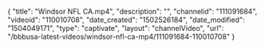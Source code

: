 {
    "title": "Windsor NFL CA.mp4",
    "description": "",
    "channelid": "111091684",
    "videoid": "110010708",
    "date_created": "1502526184",
    "date_modified": "1504049171",
    "type": "captivate",
    "layout": "channelVideo",
    "url": "\/bbbusa-latest-videos\/windsor-nfl-ca-mp4\/111091684-110010708"
}